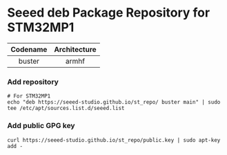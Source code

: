 Seeed deb Package Repository for STM32MP1
==============================================

| Codename | Architecture | 
| :------: | :----------: |
| buster   | armhf        | 


### Add repository
```
# For STM32MP1
echo "deb https://seeed-studio.github.io/st_repo/ buster main" | sudo tee /etc/apt/sources.list.d/seeed.list
```

### Add public GPG key
```
curl https://seeed-studio.github.io/st_repo/public.key | sudo apt-key add -
```
